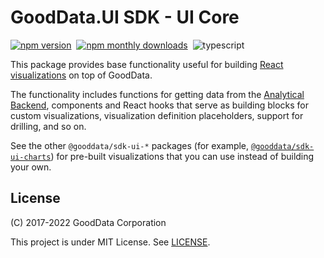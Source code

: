 # GoodData.UI SDK - UI Core

[![npm version](https://img.shields.io/npm/v/@gooddata/sdk-ui)](https://www.npmjs.com/@gooddata/sdk-ui)&nbsp;
[![npm monthly downloads](https://img.shields.io/npm/dm/@gooddata/sdk-ui)](https://npmcharts.com/compare/@gooddata/sdk-ui?minimal=true)&nbsp;
![typescript](https://img.shields.io/badge/typescript-first-blue?logo=typescript)

This package provides base functionality useful for building [React visualizations](https://sdk.gooddata.com/gooddata-ui/docs/create_new_visualization.html) on top of GoodData.

The functionality includes functions for getting data from the [Analytical Backend](https://www.npmjs.com/package/@gooddata/sdk-backend-spi), components and React hooks that serve as building blocks for custom visualizations, visualization definition placeholders, support for drilling, and so on.

See the other `@gooddata/sdk-ui-*` packages (for example, [`@gooddata/sdk-ui-charts`](https://www.npmjs.com/package/@gooddata/sdk-ui-charts)) for pre-built visualizations that you can use instead of building your own.

## License

(C) 2017-2022 GoodData Corporation

This project is under MIT License. See [LICENSE](https://github.com/gooddata/gooddata-ui-sdk/blob/master/libs/sdk-ui/LICENSE).
